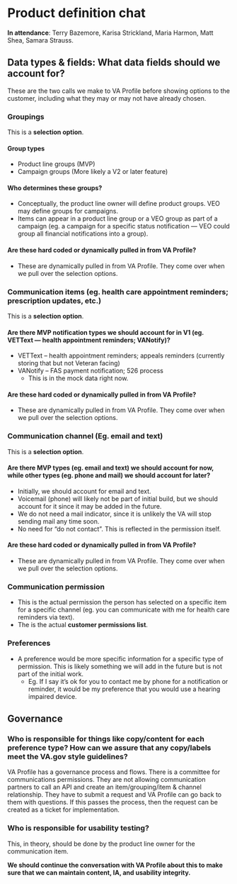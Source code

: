 # Product definition chat

**In attendance**: Terry Bazemore, Karisa Strickland, Maria Harmon, Matt Shea, Samara Strauss.

## Data types & fields: What data fields should we account for?

These are the two calls we make to VA Profile before showing options to the customer, including what they may or may not have already chosen.

### Groupings

This is a **selection option**.

#### Group types

- Product line groups (MVP)
- Campaign groups (More likely a V2 or later feature)

#### Who determines these groups? 

- Conceptually, the product line owner will define product groups. VEO may define groups for campaigns.
- Items can appear in a product line group or a VEO group as part of a campaign (eg. a campaign for a specific status notification — VEO could group all financial notifications into a group).

#### Are these hard coded or dynamically pulled in from VA Profile?

- These are dynamically pulled in from VA Profile. They come over when we pull over the selection options.

### Communication items (eg. health care appointment reminders; prescription updates, etc.) 

This is a **selection option**. 

#### Are there MVP notification types we should account for in V1 (eg. VETText — health appointment reminders; VANotify)?

- VETText – health appointment reminders; appeals reminders (currently storing that but not Veteran facing)
- VANotify – FAS payment notification; 526 process
  - This is in the mock data right now.

#### Are these hard coded or dynamically pulled in from VA Profile?

- These are dynamically pulled in from VA Profile. They come over when we pull over the selection options.

### Communication channel (Eg. email and text)

This is a **selection option**.

#### Are there MVP types (eg. email and text) we should account for now, while other types (eg. phone and mail) we should account for later?

- Initially, we should account for email and text.
- Voicemail (phone) will likely not be part of initial build, but we should account for it since it may be added in the future.
- We do not need a mail indicator, since it is unlikely the VA will stop sending mail any time soon.
- No need for “do not contact”. This is reflected in the permission itself.

#### Are these hard coded or dynamically pulled in from VA Profile?

- These are dynamically pulled in from VA Profile. They come over when we pull over the selection options.

### Communication permission 

- This is the actual permission the person has selected on a specific item for a specific channel (eg. you can communicate with me for health care reminders via text).
- The is the actual **customer permissions list**.

### Preferences

- A preference would be more specific information for a specific type of permission. This is likely something we will add in the future but is not part of the initial work. 
  - Eg. If I say it’s ok for you to contact me by phone for a notification or reminder, it would be my preference that you would use a hearing impaired device. 

## Governance

### Who is responsible for things like copy/content for each preference type? How can we assure that any copy/labels meet the VA.gov style guidelines?

VA Profile has a governance process and flows. There is a committee for communications permissions. They are not allowing communication partners to call an API and create an item/grouping/item & channel relationship. They have to submit a request and VA Profile can go back to them with questions. If this passes the process, then the request can be created as a ticket for implementation.

### Who is responsible for usability testing?

This, in theory, should be done by the product line owner for the communication item.

**We should continue the conversation with VA Profile about this to make sure that we can maintain content, IA, and usability integrity.**
